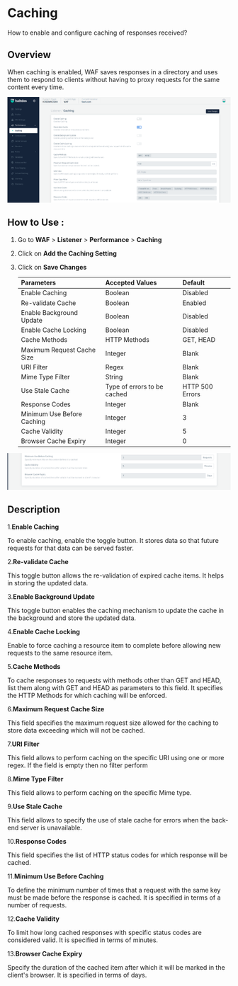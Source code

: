 # Caching
How to enable and configure caching of responses received?

## Overview
When caching is enabled, WAF saves responses in a directory and uses them to respond to clients without having to proxy requests for the same content every time.

![caching](/img/waf/v2/performance_caching.png)

## How to Use :

1. Go to **WAF** > **Listener** > **Performance** > **Caching**
2. Click on **Add the Caching Setting**
3. Click on **Save Changes**

     | Parameters | Accepted Values | Default |
     | ----------- | ----------- | --------- |
     | Enable Caching | Boolean | Disabled
     | Re-validate Cache | Boolean | Enabled
     | Enable Background Update | Boolean | Disabled
     | Enable Cache Locking| Boolean | Disabled
     | Cache Methods | HTTP Methods | GET, HEAD
     | Maximum Request Cache Size | Integer | Blank
     | URI Filter | Regex | Blank
     | Mime Type Filter | String| Blank
     | Use Stale Cache | Type of errors to be cached | HTTP 500 Errors
     | Response Codes | Integer| Blank
     | Minimum Use Before Caching | Integer| 3
     | Cache Validity | Integer| 5
     | Browser Cache Expiry | Integer | 0

![caching](/img/waf/v2/prformance_caching1.png)


## Description 

1.**Enable Caching**

To enable caching, enable the toggle button. It stores data so that future requests for that data can be served faster.

2.**Re-validate Cache**

This toggle button allows the re-validation of expired cache items. It helps in storing the updated data.

3.**Enable Background Update**

This toggle button enables the caching mechanism to update the cache in the background and store the updated data.

4.**Enable Cache Locking**

Enable to force caching a resource item to complete before allowing new requests to the same resource item.

5.**Cache Methods**

To cache responses to requests with methods other than GET and HEAD, list them along with GET and HEAD as parameters to this field. It specifies the HTTP Methods for which caching will be enforced.

6.**Maximum Request Cache Size**

This field specifies the maximum request size allowed for the caching to store data exceeding which will not be cached.

7.**URI Filter**

This field allows to perform caching on the specific URI using one or more regex. If the field is empty then no filter perform

8.**Mime Type Filter**

This field allows to perform caching on the specific Mime type.

9.**Use Stale Cache**

This field allows to specify the use of stale cache for errors when the back-end server is unavailable.

10.**Response Codes**

This field specifies the list of HTTP status codes for which response will be cached. 

11.**Minimum Use Before Caching**

To define the minimum number of times that a request with the same key must be made before the response is cached. It is specified in terms of a number of requests.

12.**Cache Validity**

To limit how long cached responses with specific status codes are considered valid. It is specified in terms of minutes.

13.**Browser Cache Expiry**

Specify the duration of the cached item after which it will be marked in the client's browser. It is specified in terms of days.

